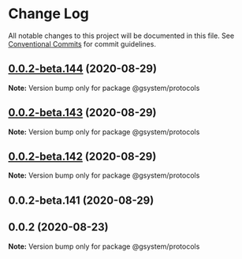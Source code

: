 # Change Log

All notable changes to this project will be documented in this file.
See [Conventional Commits](https://conventionalcommits.org) for commit guidelines.

## [0.0.2-beta.144](https://github.com/gstudioapp/gsystem/compare/@gsystem/protocols@0.0.2-beta.143...@gsystem/protocols@0.0.2-beta.144) (2020-08-29)

**Note:** Version bump only for package @gsystem/protocols





## [0.0.2-beta.143](https://github.com/gstudioapp/gsystem/compare/@gsystem/protocols@0.0.2-beta.142...@gsystem/protocols@0.0.2-beta.143) (2020-08-29)

**Note:** Version bump only for package @gsystem/protocols





## [0.0.2-beta.142](https://github.com/gstudioapp/gsystem/compare/@gsystem/protocols@0.0.2-beta.141...@gsystem/protocols@0.0.2-beta.142) (2020-08-29)

**Note:** Version bump only for package @gsystem/protocols





## 0.0.2-beta.141 (2020-08-29)



## 0.0.2 (2020-08-23)

**Note:** Version bump only for package @gsystem/protocols
